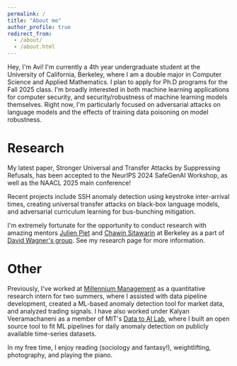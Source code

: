 ```yaml
---
permalink: /
title: "About me"
author_profile: true
redirect_from: 
  - /about/
  - /about.html
---
```


Hey, I'm Avi! I'm currently a 4th year undergraduate student at the University of California, Berkeley, where I am a double major in Computer Science and Applied Mathematics. I plan to apply for Ph.D programs for the Fall 2025 class. I'm broadly interested in both machine learning applications for computer security, and security/robustness of machine learning models themselves. Right now, I'm particularly focused on adversarial attacks on language models and the effects of training data poisoning on model robustness.

# Research

My latest paper, Stronger Universal and Transfer Attacks by Suppressing Refusals, has been accepted to the NeurIPS 2024 SafeGenAI Workshop, as well as the NAACL 2025 main conference!

Recent projects include SSH anomaly detection using keystroke inter-arrival times, creating universal transfer attacks on black-box language models, and adversarial curriculum learning for bus-bunching mitigation. 

I'm extremely fortunate for the opportunity to conduct research with amazing mentors [Julien Piet](https://people.eecs.berkeley.edu/~julien.piet/) and [Chawin Sitawarin](https://chawins.github.io/) at Berkeley as a part of [David Wagner's group](https://people.eecs.berkeley.edu/~daw/). See my research page for more information.

# Other

Previously, I've worked at [Millennium Management](https://www.mlp.com/) as a quantitative research intern for two summers, where I assisted with data pipeline development, created a ML-based anomaly detection tool for market data, and analyzed trading signals. I have also worked under Kalyan Veeramachaneni as a member of MIT's [Data to AI Lab](https://dai.lids.mit.edu/), where I built an open source tool to fit ML pipelines for daily anomaly detection on publicly available time-series datasets.

In my free time, I enjoy reading (sociology and fantasy!), weightlifting, photography, and playing the piano.

